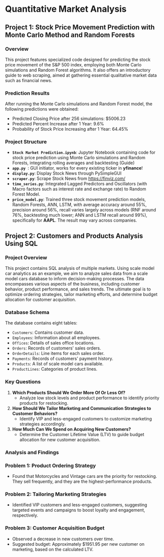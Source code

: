 # Quantitative Market Analysis
  
## Project 1: Stock Price Movement Prediction with Monte Carlo Method and Random Forests

### Overview

This project features specialized code designed for predicting the stock price movement of the S&P 500 index, employing both Monte Carlo simulations and Random Forest algorithms. It also offers an introductory guide to web scraping, aimed at gathering essential qualitative market data such as financial news.

### Prediction Results

After running the Monte Carlo simulations and Random Forest model, the following predictions were obtained:

- Predicted Closing Price after 256 simulations: $5006.23
- Predicted Percent Increase after 1 Year: 9.6%
- Probability of Stock Price Increasing after 1 Year: 64.45%

### Project Structure
- **`Stock Market Prediction.ipynb`**: Jupyter Notebook containing code for stock price prediction using Monte Carlo simulations and Random Forests, integrating rolling averages and backtesting (Guide)
- **`app.py `**: GUI initiator, works for every existing ticker in **yfinance**!
- **`display.py`**: Display Stock News through PySimpleGUI
- **`scraper.py`**: Scrape Stock News from https://finviz.com/
- **`time_series.py`**: Integrated Lagged Predictors and Oscillators (with Macro factors such as interest rate and exchange rate) to Random Forest Model.
- **`price_model.py`**: Trained three stock movement prediction models, Random Forests, ANN, LSTM, with average accuracy around 55%, precision around 56%, recall varies largely across models (RNF around 76%, backtesting much lower; ANN and LSTM recall around 99%), specifically for **AAPL**. The result may vary across companies.

## Project 2: Customers and Products Analysis Using SQL

### Project Overview
This project contains SQL analysis of multiple markets. Using scale model car analytics as an example, we aim to analyze sales data from a scale model cars database to inform decision-making processes. The data encompasses various aspects of the business, including customer behavior, product performance, and sales trends. The ultimate goal is to optimize ordering strategies, tailor marketing efforts, and determine budget allocation for customer acquisition. 

### Database Schema
The database contains eight tables:
- `Customers`: Contains customer data.
- `Employees`: Information about all employees.
- `Offices`: Details of sales office locations.
- `Orders`: Records of customers' sales orders.
- `OrderDetails`: Line items for each sales order.
- `Payments`: Records of customers' payment history.
- `Products`: A list of scale model cars available.
- `ProductLines`: Categories of product lines.

### Key Questions
1. **Which Products Should We Order More Of Or Less Of?**
   - Analyze low stock levels and product performance to identify priority products for restocking.
2. **How Should We Tailor Marketing and Communication Strategies to Customer Behaviors?**
   - Identify VIP and less-engaged customers to customize marketing strategies accordingly.
3. **How Much Can We Spend on Acquiring New Customers?**
   - Determine the Customer Lifetime Value (LTV) to guide budget allocation for new customer acquisition.

### Analysis and Findings

### Problem 1: Product Ordering Strategy
- Found that Motorcycles and Vintage cars are the priority for restocking. They sell frequently, 
and they are the highest-performance products.

### Problem 2: Tailoring Marketing Strategies
- Identified VIP customers and less-engaged customers, suggesting targeted events and campaigns to boost loyalty and engagement, respectively.

### Problem 3: Customer Acquisition Budget
- Observed a decrease in new customers over time.
- Suggested budget: Approximately $1951.95 per new customer on marketing, based on the calculated LTV.
